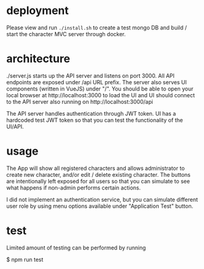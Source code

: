 # deployment

Please view and run `./install.sh` to create a test mongo DB and build / start the character MVC server through docker.

# architecture

./server.js starts up the API server and listens on port 3000. All API endpoints are exposed under /api URL prefix. The server also serves UI components (written in VueJS) under "/". You should be able to open your local browser at http://localhost:3000 to load the UI and UI should connect to the API server also running on http://localhost:3000/api

The API server handles authentication through JWT token. UI has a hardcoded test JWT token so that you can test the functionality of the UI/API. 

# usage

The App will show all registered characters and allows administrator to create new character, and/or edit / delete existing character. The buttons are intentionally left exposed for all users so that you can simulate to see what happens if non-admin performs certain actions.

I did not implement an authentication service, but you can simulate different user role by using menu options available under "Application Test" button.

# test

Limited amount of testing can be performed by running

$ npm run test


